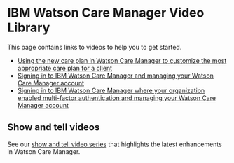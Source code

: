 # IBM Watson Care Manager Video Library

This page contains links to videos to help you to get started.

* [Using the new care plan in Watson Care Manager to customize the most appropriate care plan for a client](https://mediacenter.ibm.com/media/Using%20the%20new%20care%20plan%20in%20Watson%20Care%20Manager%20to%20customize%20the%20most%20appropriate%20care%20plan%20for%20a%20client./1_socf5boe)
* [Signing in to IBM Watson Care Manager and managing your Watson Care Manager account](https://mediacenter.ibm.com/media/Signing+in+to+IBM+Watson+Care+Manager+and+managing+your+Watson+Care+Manager+account/1_iorm7m0t)
* [Signing in to IBM Watson Care Manager where your organization enabled multi-factor authentication and managing your Watson Care Manager account](https://mediacenter.ibm.com/media/Signing+in+to+IBM+Watson+Care+Manager+where+your+organization+enabled+multi-factor+authentication+and+managing+your+Watson+Care+Manager+account/1_h4mz2z6l)

## Show and tell videos

See our [show and tell video series](https://www.ibm.com/support/pages/node/6343209) that highlights the latest enhancements in Watson Care Manager.
